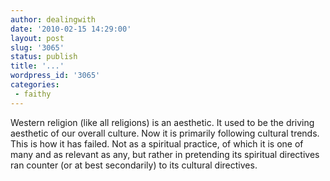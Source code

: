 ```yaml
---
author: dealingwith
date: '2010-02-15 14:29:00'
layout: post
slug: '3065'
status: publish
title: '...'
wordpress_id: '3065'
categories:
 - faithy
---
```


Western religion (like all religions) is an aesthetic. It used to be the
driving aesthetic of our overall culture. Now it is primarily following
cultural trends. This is how it has failed. Not as a spiritual practice, of
which it is one of many and as relevant as any, but rather in pretending its
spiritual directives ran counter (or at best secondarily) to its cultural
directives.

